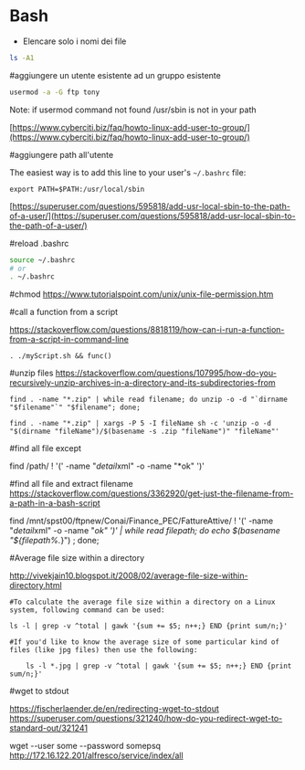 # Bash

- Elencare solo i nomi dei file

```bash
ls -A1
```

#aggiungere un utente esistente ad un gruppo esistente

```bash
usermod -a -G ftp tony	
```
Note: if usermod command not found /usr/sbin is not in your path

[https://www.cyberciti.biz/faq/howto-linux-add-user-to-group/](https://www.cyberciti.biz/faq/howto-linux-add-user-to-group/)

#aggiungere path all'utente

The easiest way is to add this line to your user's ``~/.bashrc`` file:

``export PATH=$PATH:/usr/local/sbin``

[https://superuser.com/questions/595818/add-usr-local-sbin-to-the-path-of-a-user/](https://superuser.com/questions/595818/add-usr-local-sbin-to-the-path-of-a-user/)

#reload .bashrc

```bash
source ~/.bashrc
# or 
. ~/.bashrc
```

#chmod
https://www.tutorialspoint.com/unix/unix-file-permission.htm


#call a function from a script

https://stackoverflow.com/questions/8818119/how-can-i-run-a-function-from-a-script-in-command-line

```shell
. ./myScript.sh && func()
```

#unzip files
https://stackoverflow.com/questions/107995/how-do-you-recursively-unzip-archives-in-a-directory-and-its-subdirectories-from

```shell
find . -name "*.zip" | while read filename; do unzip -o -d "`dirname "$filename"`" "$filename"; done;
```

```shell
find . -name "*.zip" | xargs -P 5 -I fileName sh -c 'unzip -o -d "$(dirname "fileName")/$(basename -s .zip "fileName")" "fileName"'
```

#find all file except

find  /path/ ! '(' -name "*detail*xml" -o -name "*ok" ')'


#find all file and extract filename
https://stackoverflow.com/questions/3362920/get-just-the-filename-from-a-path-in-a-bash-script

find  /mnt/spst00/ftpnew/Conai/Finance_PEC/FattureAttive/ ! '(' -name "*detail*xml" -o -name "*ok" ')' | while read filepath; do echo $(basename "${filepath%.*}")  ; done;


#Average file size within a directory

http://vivekjain10.blogspot.it/2008/02/average-file-size-within-directory.html


```shell
#To calculate the average file size within a directory on a Linux system, following command can be used:

ls -l | grep -v ^total | gawk '{sum += $5; n++;} END {print sum/n;}'

#If you'd like to know the average size of some particular kind of files (like jpg files) then use the following:

    ls -l *.jpg | grep -v ^total | gawk '{sum += $5; n++;} END {print sum/n;}'

```

#wget to stdout

https://fischerlaender.de/en/redirecting-wget-to-stdout
https://superuser.com/questions/321240/how-do-you-redirect-wget-to-standard-out/321241

wget --user some --password somepsq http://172.16.122.201/alfresco/service/index/all
